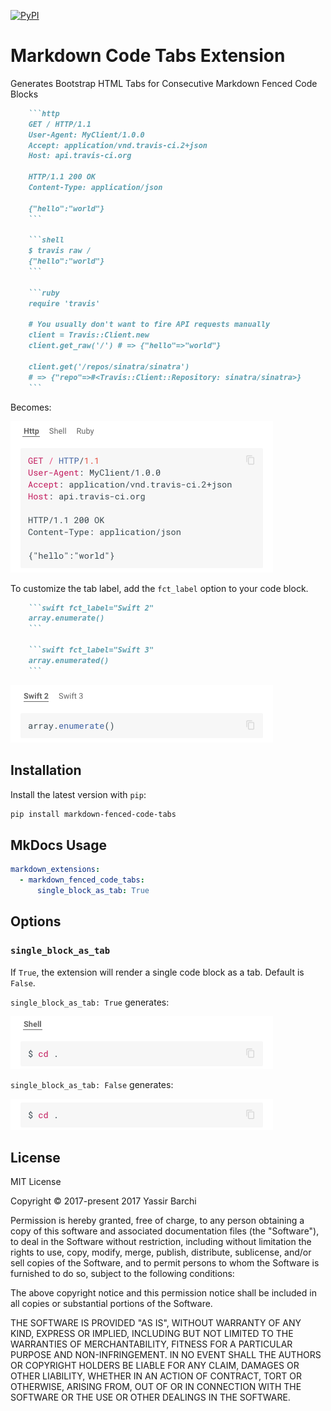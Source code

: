 [![PyPI][pypi-image]][pypi-link]

  [pypi-image]: https://img.shields.io/pypi/v/markdown-fenced-code-tabs.svg
  [pypi-link]: https://pypi.python.org/pypi/markdown-fenced-code-tabs

# Markdown Code Tabs Extension

Generates Bootstrap HTML Tabs for Consecutive Markdown Fenced Code Blocks

```md
    ```http
    GET / HTTP/1.1
    User-Agent: MyClient/1.0.0
    Accept: application/vnd.travis-ci.2+json
    Host: api.travis-ci.org

    HTTP/1.1 200 OK
    Content-Type: application/json

    {"hello":"world"}
    ```

    ```shell
    $ travis raw /
    {"hello":"world"}
    ```

    ```ruby
    require 'travis'

    # You usually don't want to fire API requests manually
    client = Travis::Client.new
    client.get_raw('/') # => {"hello"=>"world"}

    client.get('/repos/sinatra/sinatra')
    # => {"repo"=>#<Travis::Client::Repository: sinatra/sinatra>}
    ```
```

Becomes:

![Generated result](docs/images/img1.png)

To customize the tab label, add the `fct_label` option to your code block.

```md
    ```swift fct_label="Swift 2"
    array.enumerate()
    ```

    ```swift fct_label="Swift 3"
    array.enumerated()
    ```
```

![Generated result](docs/images/img2.png)

## Installation

Install the latest version with `pip`:
```sh
pip install markdown-fenced-code-tabs
```

## MkDocs Usage

```yml
markdown_extensions:
  - markdown_fenced_code_tabs:
      single_block_as_tab: True
```

## Options

### `single_block_as_tab`
If `True`, the extension will render a single code block as a tab. Default is `False`.

`single_block_as_tab: True` generates:

![True single_block_as_tab](docs/images/img3.png)

`single_block_as_tab: False` generates:

![False single_block_as_tab](docs/images/img4.png)

## License

MIT License

Copyright © 2017-present 2017 Yassir Barchi

Permission is hereby granted, free of charge, to any person obtaining a copy of this software and associated documentation files (the "Software"), to deal in the Software without restriction, including without limitation the rights to use, copy, modify, merge, publish, distribute, sublicense, and/or sell copies of the Software, and to permit persons to whom the Software is furnished to do so, subject to the following conditions:

The above copyright notice and this permission notice shall be included in all copies or substantial portions of the Software.

THE SOFTWARE IS PROVIDED "AS IS", WITHOUT WARRANTY OF ANY KIND, EXPRESS OR IMPLIED, INCLUDING BUT NOT LIMITED TO THE WARRANTIES OF MERCHANTABILITY, FITNESS FOR A PARTICULAR PURPOSE AND NON-INFRINGEMENT. IN NO EVENT SHALL THE AUTHORS OR COPYRIGHT HOLDERS BE LIABLE FOR ANY CLAIM, DAMAGES OR OTHER LIABILITY, WHETHER IN AN ACTION OF CONTRACT, TORT OR OTHERWISE, ARISING FROM, OUT OF OR IN CONNECTION WITH THE SOFTWARE OR THE USE OR OTHER DEALINGS IN THE SOFTWARE.
